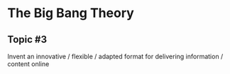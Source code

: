 
# The Big Bang Theory

## Topic #3 
Invent an innovative / flexible / adapted format for delivering information / content online